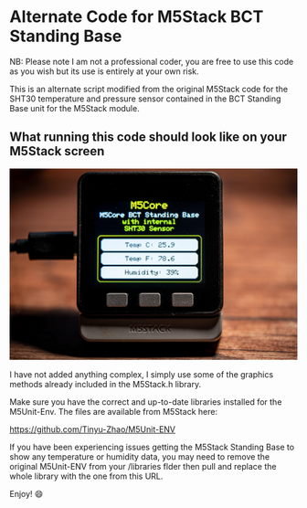 # Alternate Code for M5Stack BCT Standing Base

NB: Please note I am not a professional coder, you are free to use this code as you wish but its use is entirely at your own risk.  

This is an alternate script modified from the original M5Stack code for the SHT30 temperature and pressure sensor contained in the BCT Standing Base unit for the M5Stack module. 

 ## What running this code should look like on your M5Stack screen

 ![M5Stack screen output](/screenshots/M5Stack_Standing_Base.jpg)

 I have not added anything complex, I simply use some of the graphics methods already included in the M5Stack.h library.


Make sure you have the correct and up-to-date libraries installed for the M5Unit-Env.  The files are available from M5Stack here:

https://github.com/Tinyu-Zhao/M5Unit-ENV

If you have been experiencing issues getting the M5Stack Standing Base to show any temperature or humidity data, you may need to remove the original M5Unit-ENV from your /libraries flder then pull and replace the whole library with the one from this URL.

Enjoy! :smile: